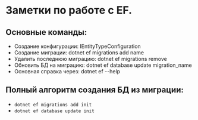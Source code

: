 # Заметки по работе с EF.

## Основные команды:
- Создание конфигурации: IEntityTypeConfiguration<T>
- Создание миграции: dotnet ef migrations add name
- Удалить последнюю миграцию: dotnet ef migrations remove
- Обновить БД на миграцию: dotnet ef database update migration_name
- Основная справка через: dotnet ef --help

## Полный алгоритм создания БД из миграции:
- `dotnet ef migrations add init`
- `dotnet ef database update init`

